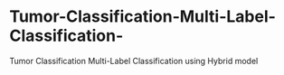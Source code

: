# Tumor-Classification-Multi-Label-Classification-
Tumor Classification Multi-Label Classification using Hybrid model
